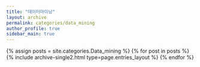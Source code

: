```yaml
---
title: "데이터마이닝"
layout: archive
permalink: categories/data_mining
author_profile: true
sidebar_main: true
---
```


{% assign posts = site.categories.Data_mining %}
{% for post in posts %} {% include archive-single2.html type=page.entries_layout %} {% endfor %}
